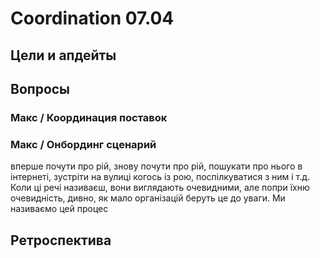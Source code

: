 # Coordination 07.04

## Цели и апдейты

## Вопросы

### Макс / Координация поставок

### Макс / Онбординг сценарий

вперше почути про рій, знову почути про рій, пошукати про нього в інтернеті, зустріти на вулиці когось із рою, поспілкуватися з ним і т.д. Коли ці речі називаєш, вони виглядають очевидними, але попри їхню очевидність, дивно, як мало організацій беруть це до уваги. Ми називаємо цей процес

## Ретроспектива

